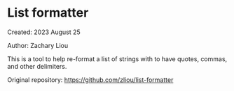 # List formatter

Created: 2023 August 25

Author: Zachary Liou

This is a tool to help re-format a list of strings with to have quotes, commas,
and other delimiters.

Original repository: https://github.com/zliou/list-formatter

